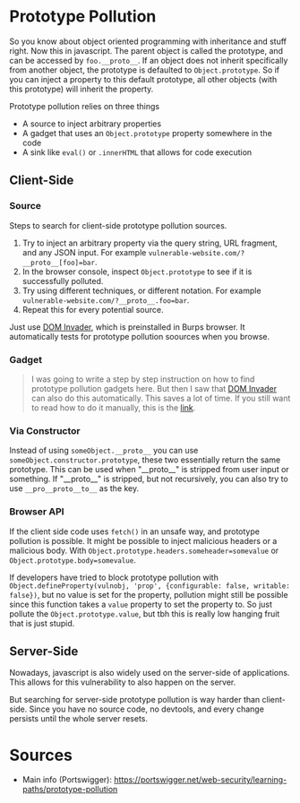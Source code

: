 # Prototype Pollution
So you know about object oriented programming with inheritance and stuff right. Now this in javascript. The parent object is called the prototype, and can be accessed by `foo.__proto__`. If an object does not inherit specifically from another object, the prototype is defaulted to `Object.prototype`. So if you can inject a property to this default prototype, all other objects (with this prototype) will inherit the property.

Prototype pollution relies on three things
- A source to inject arbitrary properties
- A gadget that uses an `Object.prototype` property somewhere in the code
- A sink like `eval()` or `.innerHTML` that allows for code execution

## Client-Side

### Source
Steps to search for client-side prototype pollution sources.
1. Try to inject an arbitrary property via the query string, URL fragment, and any JSON input. For example `vulnerable-website.com/?__proto__[foo]=bar`.
2. In the browser console, inspect `Object.prototype` to see if it is successfully polluted.
3. Try using different techniques, or different notation. For example `vulnerable-website.com/?__proto__.foo=bar`.
4. Repeat this for every potential source.

Just use [DOM Invader](../burp/dom_invader.md), which is preinstalled in Burps browser. It automatically tests for prototype pollution soources when you browse.

### Gadget
> I was going to write a step by step instruction on how to find prototype pollution gadgets here. But then I saw that [DOM Invader](../burp/dom_invader.md) can also do this automatically. This saves a lot of time. If you still want to read how to do it manually, this is the [link](https://portswigger.net/web-security/learning-paths/prototype-pollution/client-side-prototype-pollution/prototype-pollution/client-side/finding-client-side-prototype-pollution-gadgets-manually).

### Via Constructor
Instead of using `someObject.__proto__` you can use `someObject.constructor.prototype`, these two essentially return the same prototype. This can be used when "\_\_proto__" is stripped from user input or something. If "\_\_proto__" is stripped, but not recursively, you can also try to use `__pro__proto__to__` as the key.

### Browser API
If the client side code uses `fetch()` in an unsafe way, and prototype pollution is possible. It might be possible to inject malicious headers or a malicious body. With `Object.prototype.headers.someheader=somevalue` or `Object.prototype.body=somevalue`.

If developers have tried to block prototype pollution with `Object.defineProperty(vulnobj, 'prop', {configurable: false, writable: false})`, but no value is set for the property, pollution might still be possible since this function takes a `value` property to set the property to. So just pollute the `Object.prototype.value`, but tbh this is really low hanging fruit that is just stupid.

## Server-Side
Nowadays, javascript is also widely used on the server-side of applications. This allows for this vulnerability to also happen on the server.

But searching for server-side prototype pollution is way harder than client-side. Since you have no source code, no devtools, and every change persists until the whole server resets.


# Sources
- Main info (Portswigger): https://portswigger.net/web-security/learning-paths/prototype-pollution